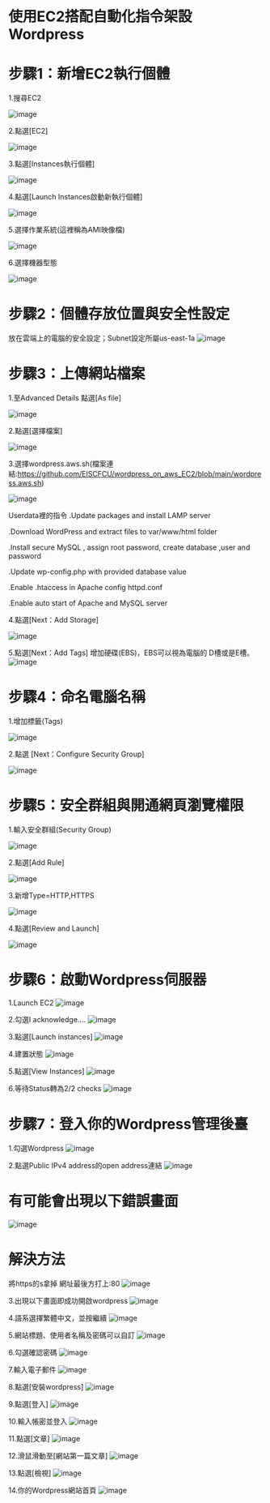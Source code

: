 # 使用EC2搭配自動化指令架設Wordpress

# 步驟1：新增EC2執行個體
1.搜尋EC2

![image](https://user-images.githubusercontent.com/103306835/163394416-ae8cb55f-5498-4f54-bc86-9873bb2d0831.png)

2.點選[EC2]

![image](https://user-images.githubusercontent.com/103306835/163394462-976d94b2-0f0b-4c5d-a4a5-e33cdfe31584.png)

3.點選[Instances執行個體]

![image](https://user-images.githubusercontent.com/103306835/163394525-504888e6-32a2-40b2-b4a2-f9b33483a5bd.png)

4.點選[Launch Instances啟動新執行個體]

![image](https://user-images.githubusercontent.com/103306835/163394805-610e7c8b-9731-4155-afb2-a0a75b6b5837.png)

5.選擇作業系統(這裡稱為AMI映像檔)

![image](https://user-images.githubusercontent.com/103306835/163394898-f1b46df6-45ad-4c2d-8a0f-6c33438aace8.png)

6.選擇機器型態

![image](https://user-images.githubusercontent.com/103306835/163395011-a6d59598-5708-4b43-bac4-f912e86a3046.png)

# 步驟2：個體存放位置與安全性設定
放在雲端上的電腦的安全設定；Subnet設定所屬us-east-1a
![image](https://user-images.githubusercontent.com/103306835/163397822-791fd52c-9a95-498e-9c48-46dd03af293c.png)


# 步驟3：上傳網站檔案

1.至Advanced Details 點選[As  file]

![image](https://user-images.githubusercontent.com/103306835/163395634-fc48c632-8fea-4b04-9d74-f6b721e6791f.png)

2.點選[選擇檔案]

![image](https://user-images.githubusercontent.com/103306835/163395671-818f8b16-e514-458c-b277-b9eb24d255dd.png)

3.選擇wordpress.aws.sh(檔案連結:https://github.com/EISCFCU/wordpress_on_aws_EC2/blob/main/wordpress.aws.sh)

![image](https://user-images.githubusercontent.com/103306835/163395733-1b9e1d90-54e5-4c63-b50b-8def15d500b6.png)

Userdata裡的指令
.Update packages and install LAMP server

.Download WordPress and extract files to var/www/html folder

.Install secure MySQL , assign root password, create database ,user and password

.Update wp-config.php with provided database value

.Enable .htaccess in Apache config httpd.conf

.Enable auto start of Apache and MySQL server

4.點選[Next：Add Storage]

![image](https://user-images.githubusercontent.com/103306835/163395804-e6c5567a-a48d-4e05-aed3-65a85539fea6.png)

5.點選[Next：Add Tags]
增加硬碟(EBS)，EBS可以視為電腦的 D槽或是E槽。
![image](https://user-images.githubusercontent.com/103306835/163397961-29406d0f-9ddc-41ad-b6dd-a1163b4ad86f.png)

# 步驟4：命名電腦名稱

1.增加標籤(Tags)

![image](https://user-images.githubusercontent.com/103306835/163396152-15aaefdf-6263-4357-bed8-a4fca274c222.png)

2.點選 [Next：Configure Security Group]

![image](https://user-images.githubusercontent.com/103306835/163396240-b1a06423-6e84-4609-8b46-95e34d1713af.png)

# 步驟5：安全群組與開通網頁瀏覽權限

1.輸入安全群組(Security Group)

![image](https://user-images.githubusercontent.com/103306835/163396374-9dd8fdf0-5f19-4ab1-94ea-7ddb6f28e3de.png)

2.點選[Add Rule]

![image](https://user-images.githubusercontent.com/103306835/163396460-13b61da2-316a-4465-a00b-a53c46f901e9.png)

3.新增Type=HTTP,HTTPS

![image](https://user-images.githubusercontent.com/103306835/163396564-c2d616fc-dd0e-4697-a0d8-3d4f0673e554.png)

4.點選[Review and Launch]

![image](https://user-images.githubusercontent.com/103306835/163396633-63c07c2f-9001-4ea6-b976-9fc9d51164f9.png)

# 步驟6：啟動Wordpress伺服器

1.Launch EC2
![image](https://user-images.githubusercontent.com/103306835/163396764-455e4898-76f9-4b61-be20-f8b9647cd775.png)

2.勾選I acknowledge….
![image](https://user-images.githubusercontent.com/103306835/163396828-c3ee4b27-4c85-469e-bf89-528c1b341f40.png)

3.點選[Launch instances]
![image](https://user-images.githubusercontent.com/103306835/163399504-ecba57f5-554c-4b08-8cce-155c35fd6f30.png)

4.建置狀態
![image](https://user-images.githubusercontent.com/103306835/163399584-4dc8b797-a8fd-42d7-a1b1-8f59e149087a.png)

5.點選[View Instances]
![image](https://user-images.githubusercontent.com/103306835/163399664-dc7b7de1-f18b-4ca9-81b6-7ecc2954603f.png)

6.等待Status轉為2/2 checks
![image](https://user-images.githubusercontent.com/103306835/163399726-b86aa254-6f7a-4a81-a009-1fdab2012d0f.png)

# 步驟7：登入你的Wordpress管理後臺

1.勾選Wordpress
![image](https://user-images.githubusercontent.com/103306835/163399889-1a9b3e2e-8107-4540-9493-c75408ac6551.png)

2.點選Public IPv4 address的open address連結
![image](https://user-images.githubusercontent.com/103306835/163400022-b06e5736-adbb-4d9b-ae43-216e6dc4f57c.png)

# 有可能會出現以下錯誤畫面
![image](https://user-images.githubusercontent.com/103306835/163400067-6d06dda1-2f50-46c1-8ea7-875947f4b42f.png)

# 解決方法
將https的s拿掉 網址最後方打上:80
![image](https://user-images.githubusercontent.com/103306835/163400184-57376b83-bae9-46f0-9441-87f4ec1c0be1.png)

3.出現以下畫面即成功開啟wordpress
![image](https://user-images.githubusercontent.com/103306835/163400333-0f10b86d-667d-43ce-9c15-ab3503eceda2.png)

4.語系選擇繁體中文，並按繼續
![image](https://user-images.githubusercontent.com/103306835/163400400-0d7d5a46-e289-41eb-ba61-38f96885af6d.png)

5.網站標題、使用者名稱及密碼可以自訂
![image](https://user-images.githubusercontent.com/103306835/163400479-28f2ef3c-f09e-489d-ae96-0b6fd2eb98d9.png)

6.勾選確認密碼
![image](https://user-images.githubusercontent.com/103306835/163400543-042e4310-7214-4e95-b6b3-641f32b400e8.png)

7.輸入電子郵件
![image](https://user-images.githubusercontent.com/103306835/163400604-72b0527b-c3b3-4cfb-97ac-ea9843a96857.png)

8.點選[安裝wordpress]
![image](https://user-images.githubusercontent.com/103306835/163400670-e68f1812-d9b2-4e60-a4a6-0fea00949c8e.png)

9.點選[登入]
![image](https://user-images.githubusercontent.com/103306835/163400713-07b6d360-52a6-4d5c-834c-d82aa68b2286.png)

10.輸入帳密並登入
![image](https://user-images.githubusercontent.com/103306835/163400766-31c08108-ff7b-4ad1-8f98-bfa2a92ba1b1.png)

11.點選[文章]
![image](https://user-images.githubusercontent.com/103306835/163400837-9f6814da-8532-467b-afad-188d7b170ab8.png)

12.滑鼠滑動至[網站第一篇文章]
![image](https://user-images.githubusercontent.com/103306835/163400884-d0339522-11d4-428b-8092-90c01041b999.png)

13.點選[檢視]
![image](https://user-images.githubusercontent.com/103306835/163400927-9cb48656-8a68-4e0a-be51-e6016dcb431c.png)

14.你的Wordpress網站首頁
![image](https://user-images.githubusercontent.com/103306835/163400979-786c03df-182c-46b6-9f7f-e887e09ad195.png)
